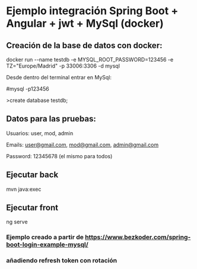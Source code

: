 # Ejemplo integración Spring Boot + Angular + jwt + MySql (docker)

## Creación de la base de datos con docker:

docker run --name testdb -e MYSQL_ROOT_PASSWORD=123456 -e TZ="Europe/Madrid" -p 33006:3306 -d mysql

<p>Desde dentro del terminal entrar en MySql:</p>
<p>#mysql -p123456</p>
<p>>create database testdb;</p>

## Datos para las pruebas:
Usuarios: user, mod, admin

Emails: user@gmail.com, mod@gmail.com, admin@gmail.com

Password: 12345678 (el mismo para todos)

## Ejecutar back

mvn java:exec

## Ejecutar front

ng serve

### Ejemplo creado a partir de https://www.bezkoder.com/spring-boot-login-example-mysql/
### añadiendo refresh token con rotación
